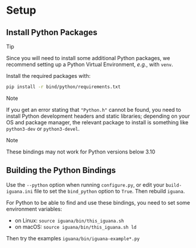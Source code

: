 # Setup

## Install Python Packages

> [!TIP]
> Since you will need to install some additional Python packages, we recommend setting up a Python Virtual Environment, _e.g._, with `venv`.

Install the required packages with:
```bash
pip install -r bind/python/requirements.txt
```

> [!NOTE]
> If you get an error stating that `"Python.h"` cannot be found, you need to install Python development headers and static libraries; depending on your OS and package manager, the relevant package to install is something like `python3-dev` or `python3-devel`.

> [!NOTE]
> These bindings may not work for Python versions below 3.10

## Building the Python Bindings
Use the `--python` option when running `configure.py`, or edit your `build-iguana.ini` file
to set the `bind_python` option to `True`. Then rebuild `iguana`.

For Python to be able to find and use these bindings, you need to set some environment variables:
- on Linux: `source iguana/bin/this_iguana.sh`
- on macOS: `source iguana/bin/this_iguana.sh ld`

Then try the examples `iguana/bin/iguana-example*.py`
